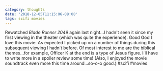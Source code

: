 ```yaml
---
category: thoughts
date: '2018-12-05T11:15:06-08:00'
tags: scifi movies
---
```


Rewatched *Blade Runner 2049* again last night…I hadn't seen it since my first viewing in the theater (which was quite the experience). Good God I love this movie. As expected I picked up on a number of things during this subsequent viewing I hadn't before. Of most interest to me are the biblical themes…for example, Officer K at the end is a type of Jesus figure. I'll have to write more in a spoiler review some time! (Also, I enjoyed the movie soundtrack even more this time around…so-o-o good.) #scifi #movies